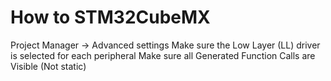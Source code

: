 # How to STM32CubeMX

Project Manager -> Advanced settings
Make sure the Low Layer (LL) driver is selected for each peripheral
Make sure all Generated Function Calls are Visible (Not static)
